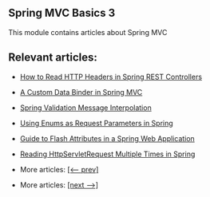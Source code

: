 ## Spring MVC Basics 3

This module contains articles about Spring MVC

## Relevant articles:

- [How to Read HTTP Headers in Spring REST Controllers](docs/SpringMVC_RestHttpHeaders.md)
- [A Custom Data Binder in Spring MVC]()
- [Spring Validation Message Interpolation]()
- [Using Enums as Request Parameters in Spring]()
- [Guide to Flash Attributes in a Spring Web Application]()
- [Reading HttpServletRequest Multiple Times in Spring]()

- More articles: [[<-- prev]](../spring-mvc-basics-2/README.md)
- More articles: [[next -->]](../spring-mvc-basics-4/README.md)